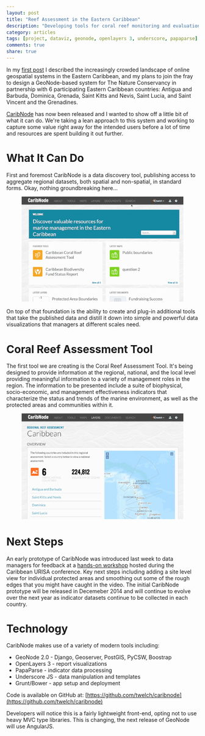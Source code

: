 ```yaml
---
layout: post
title: "Reef Assessment in the Eastern Caribbean"
description: "Developing tools for coral reef monitoring and evaluation at multiple scales in the Eastern Caribbean"
category: articles
tags: [project, dataviz, geonode, openlayers 3, underscore, papaparse]
comments: true
share: true
---
```


In my [first post](/articles/collaboration-eastern-caribbean/) I described the increasingly crowded landscape of online geospatial systems in the Eastern Caribbean, and my plans to join the fray to design a GeoNode-based system for The Nature Conservancy in partnership with 6 participating Eastern Caribbean countries: Antigua and Barbuda, Dominica, Grenada, Saint Kitts and Nevis, Saint Lucia, and Saint Vincent and the Grenadines.

[CaribNode](http://caribnode.org) has now been released and I wanted to show off a little bit of what it can do.  We're taking a lean approach to this system and working to capture some value right away for the intended users before a lot of time and resources are spent building it out further.

# What It Can Do

First and foremost CaribNode is a data discovery tool, publishing access to aggregate regional datasets, both spatial and non-spatial, in standard forms.  Okay, nothing groundbreaking here...  

<figure>
    <a href="/images/posts/caribnode/caribnode1small.gif" target="_window"><img src="/images/posts/caribnode/caribnode1small.gif"></a>  
    <figcaption></figcaption>
</figure>

On top of that foundation is the ability to create and plug-in additional tools that take the published data and distill it down into simple and powerful data visualizations that managers at different scales need.

# Coral Reef Assessment Tool

The first tool we are creating is the Coral Reef Assessment Tool.  It's being designed to provide information at the regional, national, and the local level providing meaningful information to a variety of management roles in the region.  The information to be presented include a suite of biophysical, socio-economic, and management effectiveness indicators that characterize the status and trends of the marine environment, as well as the protected areas and communities within it.

<figure>
    <a href="/images/posts/caribnode/caribnode2small.gif" target="_window"><img src="/images/posts/caribnode/caribnode2small.gif"></a>  
    <figcaption></figcaption>
</figure>

# Next Steps

An early prototype of CaribNode was introduced last week to data managers for feedback at a [hands-on workshop](http://urisacaribbean2014.sched.org/event/75f52ad5e119b1b2b80e3fabab6665bc) hosted during the Caribbean URISA conference.  Key next steps including adding a site level view for individual protected areas and smoothing out some of the rough edges that you might have caught in the video.  The initial CaribNode prototype will be released in Decemeber 2014 and will continue to evolve over the next year as indicator datasets continue to be collected in each country.

# Technology

CaribNode makes use of a variety of modern tools including:

*   GeoNode 2.0 - Django, Geoserver, PostGIS, PyCSW, Boostrap
*   OpenLayers 3 - report visualizations
*   PapaParse - indicator data processing
*   Underscore JS - data manipulation and templates
*   Grunt/Bower - app setup and deployment

Code is available on GitHub at:
[https://github.com/twelch/caribnode](https://github.com/twelch/caribnode)

Developers will notice this is a fairly lightweight front-end, opting not to use heavy MVC type libraries.  This is changing, the next release of GeoNode will use AngularJS.